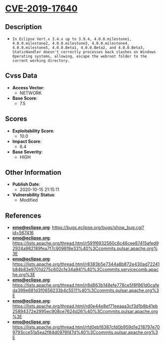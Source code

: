 
# [CVE-2019-17640](https://bugs.eclipse.org/bugs/show_bug.cgi?id=567416)

## Description

- `In Eclipse Vert.x 3.4.x up to 3.9.4, 4.0.0.milestone1, 4.0.0.milestone2, 4.0.0.milestone3, 4.0.0.milestone4, 4.0.0.milestone5, 4.0.0.Beta1, 4.0.0.Beta2, and 4.0.0.Beta3, StaticHandler doesn't correctly processes back slashes on Windows Operating systems, allowing, escape the webroot folder to the current working directory.`

## Cvss Data

- **Access Vector**:
  - NETWORK
- **Base Score**:
  - 7.5

## Scores

- **Exploitability Score**:
  - 10.0
- **Impact Score**:
  - 6.4
- **Base Severity**:
  - HIGH

## Other Information

- **Publish Date**:
  - 2020-10-15 21:15:11
- **Vulnerability Status**:
  - Modified

## References

- **emo@eclipse.org**: https://bugs.eclipse.org/bugs/show_bug.cgi?id=567416
- **emo@eclipse.org**: https://lists.apache.org/thread.html/r591f6932560c8c46cee87415afed92924a982189fea7f7c9096f8e33%40%3Ccommits.pulsar.apache.org%3E
- **emo@eclipse.org**: https://lists.apache.org/thread.html/r8383b5e7344a8b872e430ad72241b84b83e9701d275c602cfe34a941%40%3Ccommits.servicecomb.apache.org%3E
- **emo@eclipse.org**: https://lists.apache.org/thread.html/r8d863b148efe778ce5f8f961d0cafeda399e681d3f0656233b4c5511%40%3Ccommits.pulsar.apache.org%3E
- **emo@eclipse.org**: https://lists.apache.org/thread.html/rd0e44e8ef71eeaaa3cf3d1b8b41eb25894372e2995ec908ce7624d26%40%3Ccommits.pulsar.apache.org%3E
- **emo@eclipse.org**: https://lists.apache.org/thread.html/rfd0ebf8387cfd0b959d1e218797e709793cce51a5ea2f84d0976f47d%40%3Ccommits.pulsar.apache.org%3E
